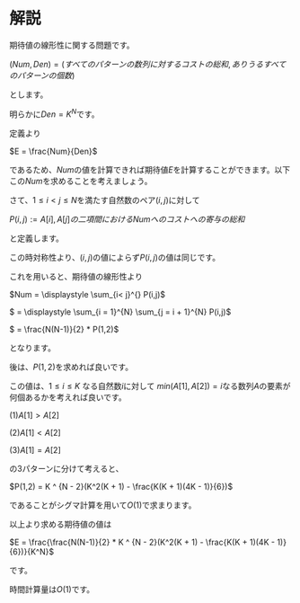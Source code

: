 解説
=====

期待値の線形性に関する問題です。

$(Num,Den) = (すべてのパターンの数列に対するコストの総和,ありうるすべてのパターンの個数)$

とします。

明らかに$Den = K^N$です。

定義より

$E = \frac{Num}{Den}$

であるため、$Num$の値を計算できれば期待値$E$を計算することができます。以下この$Num$を求めることを考えましょう。

さて、$1 \le i < j \le N$を満たす自然数のペア$(i,j)$に対して

$P(i,j) := A[i],A[j]の二項間におけるNumへのコストへの寄与の総和$

と定義します。

この時対称性より、$(i,j)$の値によらず$P(i,j)$の値は同じです。

これを用いると、期待値の線形性より

$Num = \displaystyle \sum_{i< j}^{} P(i,j)$

$ = \displaystyle \sum_{i = 1}^{N} \sum_{j  = i + 1}^{N} P(i,j)$

$ = \frac{N(N-1)}{2} * P(1,2)$

となります。

後は、$P(1,2)$を求めれば良いです。

この値は、$1\le i \le K$ なる自然数$i$に対して $min(A[1],A[2]) = i$なる数列$A$の要素が何個あるかを考えれば良いです。

$(1) A[1] > A[2]$

$(2) A[1] < A[2]$

$(3) A[1] = A[2]$

の$3$パターンに分けて考えると、

$P(1,2) = K ^ {N - 2}(K^2(K + 1) - \frac{K(K + 1)(4K - 1)}{6})$

であることがシグマ計算を用いて$O(1)$で求まります。

以上より求める期待値の値は

$E = \frac{\frac{N(N-1)}{2} * K ^ {N - 2}(K^2(K + 1) - \frac{K(K + 1)(4K - 1)}{6})}{K^N}$

です。

時間計算量は$O(1)$です。